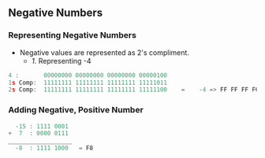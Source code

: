 ## Negative Numbers

### Representing Negative Numbers
- Negative values are represented as 2's compliment.
  - *1.* Representing -4
```c
4 :       00000000 00000000 00000000 00000100
1s Comp:  11111111 11111111 11111111 11111011
2s Comp:  11111111 11111111 11111111 11111100    =    -4 => FF FF FF FC
```

### Adding Negative, Positive Number
```c
  -15 : 1111 0001
+  7  : 0000 0111
__________________
  -8  : 1111 1000   = F8
```
